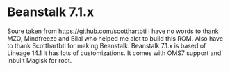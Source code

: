 # Beanstalk 7.1.x
Soure taken from https://github.com/scotthartbti
I have no words to thank MZO, Mindfreeze and Bilal who helped me alot to build this ROM.
Also have to thank Scotthartbti for making Beanstalk.
Beanstalk 7.1.x is based of Lineage 14.1
It has lots of customizations.
It comes with OMS7 support and inbuilt Magisk for root.
